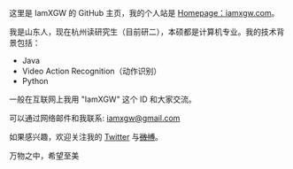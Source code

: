 这里是 IamXGW 的 GitHub 主页，我的个人站是 [Homepage：iamxgw.com](https://iamxgw.com)。

我是山东人，现在杭州读研究生（目前研二），本硕都是计算机专业。我的技术背景包括：

* Java
* Video Action Recognition（动作识别）
* Python

一般在互联网上我用 "IamXGW" 这个 ID 和大家交流。

可以通过网络邮件和我联系: iamxgw@gmail.com

如果感兴趣，欢迎关注我的 [Twitter](https://twitter.com/ErasrX) 与<del>[微博](https://weibo.com/u/5599878741)</del>。

万物之中，希望至美
